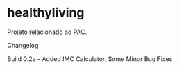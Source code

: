 # healthyliving
Projeto relacionado ao PAC.

Changelog

Build 0.2a -  Added IMC Calculator,  Some Minor Bug Fixes

